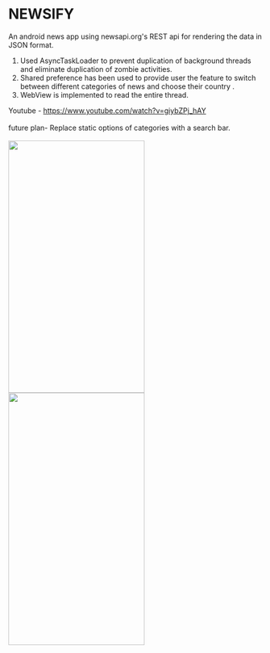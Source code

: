 # NEWSIFY
An android news app using newsapi.org's REST api for rendering the data in JSON format. 

1. Used AsyncTaskLoader to prevent duplication of background threads and eliminate duplication of zombie activities.
2. Shared preference has been used to provide user the feature to switch between different categories of news and choose their country .
3. WebView is implemented to read the entire thread.


Youtube - https://www.youtube.com/watch?v=giybZPj_hAY <br><br>
future plan- Replace static options of categories with a search bar.<br><br>
<img src="Screenshot_1582113403.png" width="270" height="500"/> 
<img src="Screenshot_1582113555.png" width="270" height="500"/> 

